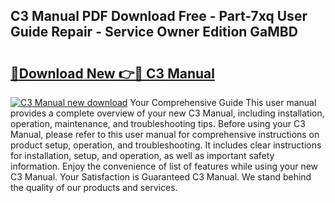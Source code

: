 ## C3 Manual PDF Download Free - Part-7xq User Guide Repair - Service Owner Edition GaMBD

# <h2><a href="http://cf20365.oget.top/?id=C3+Manual">🔗Download New 👉🔴 C3 Manual</a></h2>

[![C3 Manual new download](https://i.imgur.com/5g1atiW.png)](http://cf20365.oget.top/?id=C3+Manual)
Your Comprehensive Guide This user manual provides a complete overview of your new C3 Manual, including installation, operation, maintenance, and troubleshooting tips. Before using your C3 Manual, please refer to this user manual for comprehensive instructions on product setup, operation, and troubleshooting. It includes clear instructions for installation, setup, and operation, as well as important safety information. Enjoy the convenience of list of features while using your new C3 Manual. Your Satisfaction is Guaranteed C3 Manual. We stand behind the quality of our products and services.
